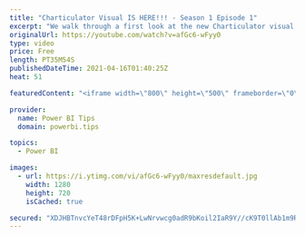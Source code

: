 ```yaml
---
title: "Charticulator Visual IS HERE!!! - Season 1 Episode 1"
excerpt: "We walk through a first look at the new Charticulator visual from Microsoft Power BI team.    Official blog post about the visual: https://powerbi.microsoft.com/en-us/blog/announcing-the-new-charticulator-visual-public-preview/  Visit the early version of Charticulator: https://charts.powerbi.tips Visual"
originalUrl: https://youtube.com/watch?v=afGc6-wFyy0
type: video
price: Free
length: PT35M54S
publishedDateTime: 2021-04-16T01:40:25Z
heat: 51

featuredContent: "<iframe width=\"800\" height=\"500\" frameborder=\"0\" src=\"https://www.youtube.com/embed/afGc6-wFyy0\" allow=\"accelerometer; autoplay; encrypted-media; gyroscope; picture-in-picture\" allowfullscreen></iframe>"

provider:
  name: Power BI Tips
  domain: powerbi.tips

topics:
  - Power BI

images:
  - url: https://i.ytimg.com/vi/afGc6-wFyy0/maxresdefault.jpg
    width: 1280
    height: 720
    isCached: true

secured: "XDJHBTnvcYeT48rDFpH5K+LwNrvwcg0adR9bKoil2IaR9Y//cK9T0llAb1m9RyRAzx/UGGhgGZyDDZ8QXfE5FYe6maGeiBmSV44lGagARIYwq7zjZbrvkoAQdapbi63x317tvzIWwtZkWtIKWiurofaQDXJgIxMHrRfphwbkzjWMu0ivKmYLT2xPmce/e6Mxrs5z72OifTmByM1OxCX2d37wJxkVv36E3EDae0QfCnnkcyOWaTO15HSxqypnR3/nwdQfsUF+njlmvVkpdM/ShtxWjg9WlTBr8nObsntAauAtBDoOd3T41Fgdh4uoUMLQREG8pTTbhVHuwsfYhOL3nv0+wmzAlYyt0mLDuFbXx/L+xuQocf8bQ1WzI76m4L0rfzL1SOootSck+k99ZJGhviy+B/3JizK2M4R5mef1slM=;eRdcePBOi7/jqte46tL0JQ=="
---
```


